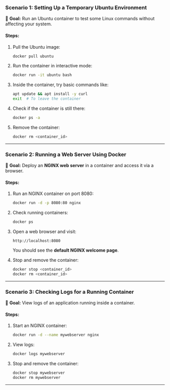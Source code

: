 ### **Scenario 1: Setting Up a Temporary Ubuntu Environment**  
📌 **Goal:** Run an Ubuntu container to test some Linux commands without affecting your system.  

#### **Steps:**  
1. Pull the Ubuntu image:  
   ```sh
   docker pull ubuntu
   ```  
2. Run the container in interactive mode:  
   ```sh
   docker run -it ubuntu bash
   ```  
3. Inside the container, try basic commands like:  
   ```sh
   apt update && apt install -y curl
   exit  # To leave the container
   ```
4. Check if the container is still there:  
   ```sh
   docker ps -a
   ```  
5. Remove the container:  
   ```sh
   docker rm <container_id>
   ```

---

### **Scenario 2: Running a Web Server Using Docker**  
📌 **Goal:** Deploy an **NGINX web server** in a container and access it via a browser.  

#### **Steps:**  
1. Run an NGINX container on port 8080:  
   ```sh
   docker run -d -p 8080:80 nginx
   ```  
2. Check running containers:  
   ```sh
   docker ps
   ```  
3. Open a web browser and visit:  
   ```
   http://localhost:8080
   ```
   You should see the **default NGINX welcome page**.  

4. Stop and remove the container:  
   ```sh
   docker stop <container_id>
   docker rm <container_id>
   ```

---



### **Scenario 3: Checking Logs for a Running Container**  
📌 **Goal:** View logs of an application running inside a container.  

#### **Steps:**  
1. Start an NGINX container:  
   ```sh
   docker run -d --name mywebserver nginx
   ```  
2. View logs:  
   ```sh
   docker logs mywebserver
   ```  
3. Stop and remove the container:  
   ```sh
   docker stop mywebserver
   docker rm mywebserver
   ```

---


